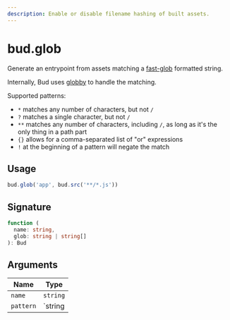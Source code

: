 ```yaml
---
description: Enable or disable filename hashing of built assets.
---
```


# bud.glob

Generate an entrypoint from assets matching a [fast-glob](https://github.com/mrmlnc/fast-glob) formatted string.

Internally, Bud uses [globby](https://github.com/sindresorhus/globby#readme) to handle the matching.

Supported patterns:

- `*` matches any number of characters, but not `/`
- `?` matches a single character, but not `/`
- `**` matches any number of characters, including `/`, as long as it's the only thing in a path part
- `{}` allows for a comma-separated list of "or" expressions
- `!` at the beginning of a pattern will negate the match

## Usage

```js
bud.glob('app', bud.src('**/*.js'))
```

## Signature

```ts
function (
  name: string,
  glob: string | string[]
): Bud
```

## Arguments

Name | Type |
------ | ------ |
`name` | `string` |
`pattern` | `string | string[]` |
